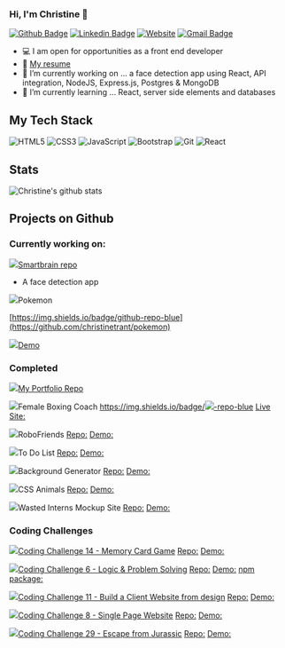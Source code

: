 ### Hi, I'm Christine 👋

[![Github Badge](https://img.shields.io/badge/-Github-%23181717?style=plastic-square&logo=github)](https://github.com/christinetrant)
[![Linkedin Badge](https://img.shields.io/badge/-LinkedIn-blue?style=plastic-square&logo=Linkedin&logoColor=white&link=https://www.linkedin.com/in/christinetrant/)](https://www.linkedin.com/in/christinetrant/)
[![Website](https://img.shields.io/website?color=0ab9e6&style=plastic-square&up_message=christinetrant.com&url=https%3A%2F%2Fchristinetrant.com)](https://christinetrant.com)
[![Gmail Badge](https://img.shields.io/badge/-gmail-c14438?style=plastic-square&logo=Gmail&logoColor=white&link=mailto:christinetrant@gmail.com)](mailto:christinetrant@gmail.com)


- 💻 I am open for opportunities as a front end developer
- 📝 [My resume](https://www.christinetrant.com/files/Christine_Trant_CV_2020.pdf)
- 🔭 I’m currently working on ... a face detection app using React, API integration, NodeJS, Express.js, Postgres & MongoDB
- 🌱 I’m currently learning ... React, server side elements and databases


## My Tech Stack
<!-- https://github.com/Ileriayo/markdown-badges -->
![HTML5](https://img.shields.io/badge/html5%20-%23E34F26.svg?&style=for-the-badge&logo=html5&logoColor=white)
![CSS3](https://img.shields.io/badge/css3%20-%231572B6.svg?&style=for-the-badge&logo=css3&logoColor=white)
![JavaScript](https://img.shields.io/badge/javascript%20-%23323330.svg?&style=for-the-badge&logo=javascript&logoColor=%23F7DF1E)
![Bootstrap](https://img.shields.io/badge/bootstrap%20-%23563D7C.svg?&style=for-the-badge&logo=bootstrap&logoColor=white)
![Git](https://img.shields.io/badge/git%20-%23F05033.svg?&style=for-the-badge&logo=git&logoColor=white)
![React](https://img.shields.io/badge/react%20-%2320232a.svg?&style=for-the-badge&logo=react&logoColor=%2361DAFB)

<!-- ![VS Code](https://img.shields.io/badge/-VSCode-%23007ACC?style=plastic-square&logo=visual-studio-code) -->
<!-- <img src="https://img.shields.io/badge/express.js%20-%23404d59.svg?&style=for-the-badge"/> -->
<!-- <img src="https://img.shields.io/badge/node.js%20-%2343853D.svg?&style=for-the-badge&logo=node.js&logoColor=white"/> -->

## Stats
![Christine's github stats](https://github-readme-stats.vercel.app/api?username=christinetrant&show_icons=true&theme=radical)

## Projects on Github
### Currently working on:
[<img src="https://img.icons8.com/ios/32/000000/brain.png"/>Smartbrain repo](https://github.com/christinetrant/smartbrain)
- A face detection app
<!-- ![React](https://img.shields.io/badge/react%20-%2320232a.svg?&style=for-the-badge&logo=react&logoColor=%2361DAFB) -->

<img src="https://img.icons8.com/ios/32/000000/open-pokeball.png"/>Pokemon

[https://img.shields.io/badge/github-repo-blue](https://github.com/christinetrant/pokemon)

[<img src="https://img.icons8.com/windows/32/000000/github.png"/>Demo](https://christinetrant.github.io/pokemon/)


### Completed 
[<img src="https://img.icons8.com/windows/32/000000/paint-palette.png"/>My Portfolio Repo](https://github.com/christinetrant/portfolio)

<img src="https://img.icons8.com/windows/32/000000/boxing.png"/>Female Boxing Coach
[https://img.shields.io/badge/<img src="https://img.icons8.com/windows/32/000000/github.png"/>-repo-blue](https://github.com/christinetrant/ana)
[Live Site:](https://femaleboxingcoach.com/)

<img src="https://img.icons8.com/windows/32/000000/bot.png"/>RoboFriends
[Repo:](https://github.com/christinetrant/robofriends)
[Demo:](https://christinetrant.github.io/robofriends/)

<img src="https://img.icons8.com/windows/32/000000/todo-list.png"/>To Do List 
[Repo:](https://github.com/christinetrant/ToDoList)
[Demo:](https://christinetrant.github.io/ToDoList/)

<img src="https://img.icons8.com/windows/32/000000/opacity.png"/>Background Generator
[Repo:](https://github.com/christinetrant/Background-Generator)
[Demo:](https://christinetrant.github.io/Background-Generator/)

<img src="https://img.icons8.com/windows/32/000000/cat-head.png"/>CSS Animals
[Repo:](https://github.com/christinetrant/CSSAnimals)
[Demo:](https://christinetrant.github.io/CSSAnimals/)

<img src="https://img.icons8.com/windows/32/000000/light.png"/>Wasted Interns Mockup Site
[Repo:](https://github.com/christinetrant/wastedinterns)
[Demo:](https://christinetrant.github.io/wastedinterns/)

### Coding Challenges
[<img src="https://img.icons8.com/windows/32/000000/red-yellow-cards.png"/>Coding Challenge 14 - Memory Card Game](https://github.com/zero-to-mastery/coding_challenge-14)
[Repo:](https://github.com/christinetrant/z2mChallenge14-MemoryGame)
[Demo:](https://christinetrant.github.io/z2mChallenge14-MemoryGame/)

[<img src="https://img.icons8.com/windows/32/000000/more-than-2.png"/>Coding Challenge 6 - Logic & Problem Solving](https://github.com/zero-to-mastery/Coding_Challenge-6)
[Repo:](https://github.com/christinetrant/Coding_Challenge-6)
[Demo:](https://christinetrant.github.io/Coding_Challenge-6/)
[npm package:](https://www.npmjs.com/package/colorconverter-z2m)

[<img src="https://img.icons8.com/windows/32/000000/design.png"/>Coding Challenge 11 - Build a Client Website from design](https://github.com/zero-to-mastery/coding_challenge-11)
[Repo:](https://github.com/christinetrant/coding_challenge-11)
[Demo:](https://christinetrant.github.io/coding_challenge-11/)

[<img src="https://img.icons8.com/windows/32/000000/doughnut.png"/>Coding Challenge 8 - Single Page Website](https://github.com/zero-to-mastery/Coding_Challenge-8)
[Repo:](https://github.com/christinetrant/BootstrapLandingPage)
[Demo:](https://christinetrant.github.io/BootstrapLandingPage/)

[<img src="https://img.icons8.com/windows/32/000000/kawaii-dinosaur--v3.png"/>Coding Challenge 29 - Escape from Jurassic](https://github.com/zero-to-mastery/coding_challenge-29)
[Repo:](https://github.com/christinetrant/coding_challenge-29)
[Demo:](https://christinetrant.github.io/coding_challenge-29/)

<!--
**christinetrant/christinetrant** is a ✨ _special_ ✨ repository because its `README.md` (this file) appears on your GitHub profile.
-->
